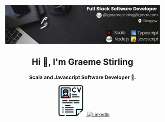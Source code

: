 <img src="https://github.com/gjstirling/gjstirling/blob/gjstirling-patch-1/images/banner.png" alt="banner">


<h1 align="center">Hi 👋, I'm Graeme Stirling </h1>
<h3 align="center"> Scala and Javascript Software Developer 🌟.</h3>
<div align="center">

  <tr>
    <td style="text-align:right;">
      <a href="https://github.com/gjstirling/cv">
        <img src="https://github.com/gjstirling/gjstirling/blob/gjstirling-patch-1/images/cv%20(1).png" alt="Github CV" style="width: 100px; height: auto;">
      </a>
    </td>
    <td style="text-align:left; padding-left: 20px;">
      <a href="https://www.linkedin.com/in/graemejstirling/">
        <img src="https://upload.wikimedia.org/wikipedia/commons/8/81/LinkedIn_icon.svg" alt="LinkedIn" style="width: 100px; height: auto;">
      </a>
    </td>
  </tr>

</div>





















